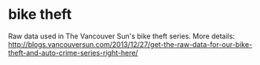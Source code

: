 bike theft
====

Raw data used in The Vancouver Sun's bike theft series. More details: http://blogs.vancouversun.com/2013/12/27/get-the-raw-data-for-our-bike-theft-and-auto-crime-series-right-here/
